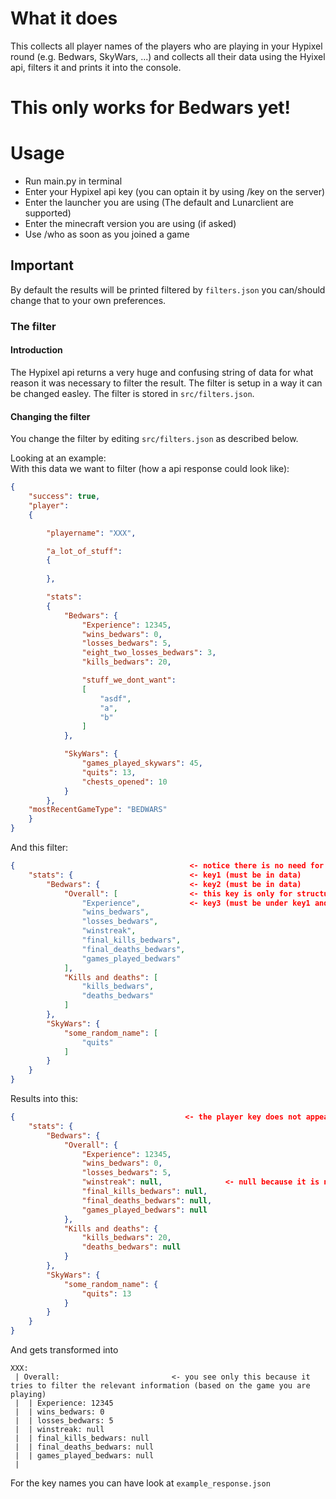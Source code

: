 # What it does

This collects all player names of the players who are playing in your Hypixel round (e.g. Bedwars, SkyWars, ...) and collects all their data using the Hyixel api, filters it and prints it into the console.

# This only works for Bedwars yet!

# Usage

- Run main.py in terminal
- Enter your Hypixel api key (you can optain it by using /key on the server)
- Enter the launcher you are using (The default and Lunarclient are supported)
- Enter the minecraft version you are using (if asked)
- Use /who as soon as you joined a game

## Important

By default the results will be printed filtered by ```filters.json``` you can/should change that to your own preferences.

### The filter

#### Introduction

The Hypixel api returns a very huge and confusing string of data for what reason it was necessary to filter the result. The filter is setup in a way it can be changed easley.
The filter is stored in ```src/filters.json```.

#### Changing the filter

You change the filter by editing ```src/filters.json``` as described below.  

Looking at an example:  
With this data we want to filter (how a api response could look like):

```json
{
    "success": true,
    "player":
    {

        "playername": "XXX",

        "a_lot_of_stuff":
        {
            
        },

        "stats":
        {
            "Bedwars": {
                "Experience": 12345,
                "wins_bedwars": 0,
                "losses_bedwars": 5,
                "eight_two_losses_bedwars": 3,
                "kills_bedwars": 20,

                "stuff_we_dont_want":
                [
                    "asdf",
                    "a",
                    "b"
                ]
            },

            "SkyWars": {
                "games_played_skywars": 45,
                "quits": 13,
                "chests_opened": 10
            }
        },
    "mostRecentGameType": "BEDWARS"
    }
}
```

And this filter:

```json
{                                       <- notice there is no need for the "player" key
    "stats": {                          <- key1 (must be in data)
        "Bedwars": {                    <- key2 (must be in data)
            "Overall": [                <- this key is only for structure and orientation (does not filter anything)
                "Experience",           <- key3 (must be under key1 and key2)
                "wins_bedwars",
                "losses_bedwars",
                "winstreak",            
                "final_kills_bedwars",
                "final_deaths_bedwars",
                "games_played_bedwars"
            ],
            "Kills and deaths": [
                "kills_bedwars",
                "deaths_bedwars"
            ]
        },
        "SkyWars": {
            "some_random_name": [
                "quits"
            ]
        }
    }
}
```

Results into this:

```json
{                                      <- the player key does not appear because it is unnecessary
    "stats": {
        "Bedwars": {
            "Overall": {
                "Experience": 12345,
                "wins_bedwars": 0,
                "losses_bedwars": 5,
                "winstreak": null,              <- null because it is not present in the data with the keys "stats", "Bedwars", "winstreak"
                "final_kills_bedwars": null,
                "final_deaths_bedwars": null,
                "games_played_bedwars": null
            },
            "Kills and deaths": {
                "kills_bedwars": 20,
                "deaths_bedwars": null
            }
        },
        "SkyWars": {
            "some_random_name": {
                "quits": 13
            }
        }
    }
}
```

And gets transformed into

```text
XXX:
 | Overall:                         <- you see only this because it tries to filter the relevant information (based on the game you are playing)
 |  | Experience: 12345
 |  | wins_bedwars: 0
 |  | losses_bedwars: 5
 |  | winstreak: null
 |  | final_kills_bedwars: null
 |  | final_deaths_bedwars: null
 |  | games_played_bedwars: null
 | 
```

For the key names you can have look at ```example_response.json```
